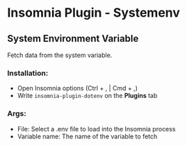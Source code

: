 # Insomnia Plugin - Systemenv

## System Environment Variable

Fetch data from the system variable.

### Installation:

- Open Insomnia options (Ctrl + , | Cmd + ,)
- Write `insomnia-plugin-dotenv` on the **Plugins** tab

### Args:

- File: Select a .env file to load into the Insomnia process
- Variable name: The name of the variable to fetch
